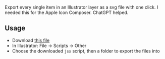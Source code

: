 Export every single item in an Illustrator layer as a svg file with one click. I needed this for the Apple Icon Composer. ChatGPT helped.

## Usage

- Download [this file](exportLayerItemsAsSVG.jsx)
- In Illustrator: File -> Scripts -> Other
- Choose the downloaded `jsx` script, then a folder to export the files into
